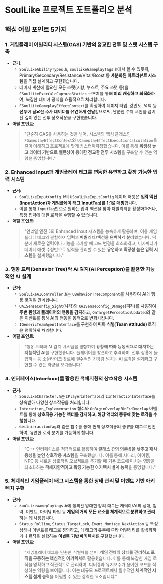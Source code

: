 # SoulLike 프로젝트 포트폴리오 분석

## 핵심 어필 포인트 5가지

### 1. 게임플레이 어빌리티 시스템(GAS) 기반의 정교한 전투 및 스탯 시스템 구축

*   **근거:**
    *   `SoulLikeAbilityTypes.h`, `SoulLikeGameplayTags.h`에서 볼 수 있듯이, Primary/Secondary/Resistance/Vital/Boost 등 **세분화된 어트리뷰트 시스템**을 직접 설계하고 구현했습니다.
    *   데미지 계산에 필요한 모든 스탯(저항, 부스트, 주요 스탯 등)을 `FSoulLikeExecCalcCaptureStatics` 구조체를 통해 **미리 캐싱하고 최적화**하여, 복잡한 데미지 공식을 효율적으로 처리합니다.
    *   `FSoulLikeGameplayEffectContext`를 확장하여 데미지 타입, 강인도, 넉백 등 **전투에 필요한 추가 데이터를 유연하게 전달**함으로써, 단순한 수치 교환을 넘어선 깊이 있는 전투 상호작용을 구현했습니다.
*   **어필 포인트:**
    > "단순히 GAS를 사용하는 것을 넘어, 시스템의 핵심 클래스인 `FGameplayEffectContext`와 `UGameplayEffectExecutionCalculation`을 깊이 이해하고 프로젝트에 맞게 커스터마이징했습니다. 이를 통해 **확장성 높고 데이터 기반으로 밸런싱이 용이한 정교한 전투 시스템**을 구축할 수 있는 역량을 증명합니다."

### 2. Enhanced Input과 게임플레이 태그를 연동한 유연하고 확장 가능한 입력 시스템

*   **근거:**
    *   `SoulLikeInputConfig.h`의 `USoulLikeInputConfig` 데이터 애셋은 **입력 액션(InputAction)과 게임플레이 태그(InputTag)를 1:1로 매핑**합니다.
    *   이를 통해 `InputTag`만으로 원하는 입력 액션을 찾아 어빌리티를 활성화하거나, 특정 입력에 대한 로직을 수행할 수 있습니다.
*   **어필 포인트:**
    > "언리얼 엔진 5의 Enhanced Input 시스템을 능숙하게 활용하며, 이를 게임플레이 태그와 결합하여 **입력과 어빌리티/액션을 완벽하게 분리**했습니다. 덕분에 새로운 입력이나 기능을 추가할 때 코드 변경을 최소화하고, 디자이너가 데이터 애셋 수정만으로 입력을 관리할 수 있는 **유연하고 확장성 높은 입력 시스템**을 설계했습니다."

### 3. 행동 트리(Behavior Tree)와 AI 감지(AI Perception)를 활용한 지능적인 AI 설계

*   **근거:**
    *   `SoulLikeAIController.h`는 `UBehaviorTreeComponent`를 사용하여 AI의 행동 로직을 관리합니다.
    *   `UAISenseConfig_Sight`(시각)와 `UAISenseConfig_Damage`(피격)를 사용하여 **주변 환경과 플레이어의 행동을 감지**하고, `OnTargetPerceptionUpdated`와 같은 이벤트를 통해 AI의 행동을 동적으로 변화시킵니다.
    *   `IGenericTeamAgentInterface`를 구현하여 **피아 식별(Team Attitude)** 로직을 명확하게 처리합니다.
*   **어필 포인트:**
    > "행동 트리와 AI 감지 시스템을 결합하여 **상황에 따라 능동적으로 대처하는 지능적인 AI**를 구현했습니다. 플레이어를 발견하고 추격하며, 전투 상황에 돌입하는 등 소울라이크 장르에 필수적인 긴장감 넘치는 AI 로직을 설계하고 구현할 수 있는 역량을 보여줍니다."

### 4. 인터페이스(Interface)를 활용한 객체지향적 상호작용 시스템

*   **근거:**
    *   `SoulLikeCharacter.h`는 `IPlayerInterface`와 `IInteractionInterface`를 상속받아 다양한 상호작용을 처리합니다.
    *   `Interaction_Implementation` 함수와 `OnBeginOverlap`/`OnEndOverlap` 이벤트를 통해 **상호작용 가능한 액터를 감지하고, 해당 액터의 종류에 맞는 로직을 수행**합니다.
    *   `GetInteractionTag`와 같은 함수를 통해 현재 상호작용의 종류를 태그로 반환하여, 유연한 로직 분기를 가능하게 합니다.
*   **어필 포인트:**
    > "C++ 인터페이스를 적극적으로 활용하여 **클래스 간의 의존성을 낮추고 재사용성을 높인 상호작용 시스템**을 구축했습니다. 이를 통해 사다리, 아이템, NPC 등 새로운 상호작용 오브젝트를 추가할 때 기존 코드에 미치는 영향을 최소화하는 **객체지향적이고 확장 가능한 아키텍처 설계 능력**을 증명합니다."

### 5. 체계적인 게임플레이 태그 시스템을 통한 상태 관리 및 이벤트 기반 아키텍처 구현

*   **근거:**
    *   `SoulLikeGameplayTags.h`에 정의된 방대한 양의 태그는 캐릭터/AI의 상태, 입력, 이벤트, 아이템 타입 등 **게임의 거의 모든 요소를 체계적으로 분류하고 관리**하는 데 사용됩니다.
    *   `Status_Rolling`, `Status_TargetLock`, `Event_Montage_NextAction` 등 특정 상태나 이벤트를 태그로 정의하고, 이 태그의 유무에 따라 어빌리티를 활성화하거나 로직을 실행하는 **이벤트 기반 아키텍처**를 구현했습니다.
*   **어필 포인트:**
    > "게임플레이 태그를 단순한 식별자를 넘어, **게임 전체의 상태를 관리하고 로직을 구동하는 핵심적인 아키텍처**로 활용했습니다. 이를 통해 복잡한 게임 로직을 명확하고 직관적으로 관리하며, 디버깅과 유지보수가 용이한 코드를 작성하는 역량을 보여줍니다. 이는 대규모 프로젝트에서 필수적인 **체계적인 시스템 설계 능력**을 어필할 수 있는 강력한 요소입니다."
